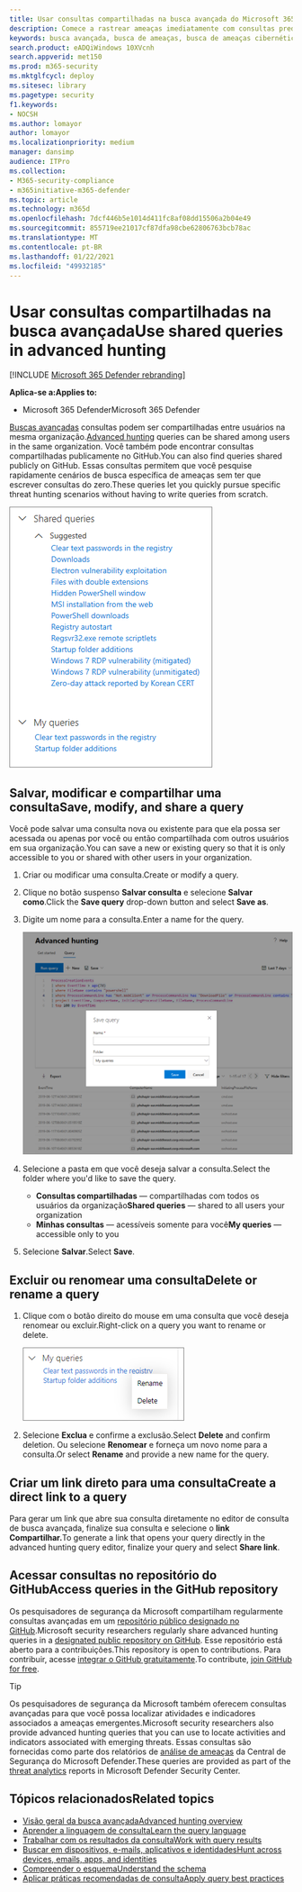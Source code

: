 ```yaml
---
title: Usar consultas compartilhadas na busca avançada do Microsoft 365 Defender
description: Comece a rastrear ameaças imediatamente com consultas predefinidas e compartilhadas. Compartilhe suas consultas com o público em geral ou com a sua organização.
keywords: busca avançada, busca de ameaças, busca de ameaças cibernéticas, proteção contra ameaças da Microsoft, microsoft 365, mtp, m365, pesquisa, consulta, telemetria, detecções personalizadas, esquema, kusto, github repo, minhas consultas, consultas compartilhadas
search.product: eADQiWindows 10XVcnh
search.appverid: met150
ms.prod: m365-security
ms.mktglfcycl: deploy
ms.sitesec: library
ms.pagetype: security
f1.keywords:
- NOCSH
ms.author: lomayor
author: lomayor
ms.localizationpriority: medium
manager: dansimp
audience: ITPro
ms.collection:
- M365-security-compliance
- m365initiative-m365-defender
ms.topic: article
ms.technology: m365d
ms.openlocfilehash: 7dcf446b5e1014d411fc8af08dd15506a2b04e49
ms.sourcegitcommit: 855719ee21017cf87dfa98cbe62806763bcb78ac
ms.translationtype: MT
ms.contentlocale: pt-BR
ms.lasthandoff: 01/22/2021
ms.locfileid: "49932185"
---
```

# <a name="use-shared-queries-in-advanced-hunting"></a><span data-ttu-id="f0916-105">Usar consultas compartilhadas na busca avançada</span><span class="sxs-lookup"><span data-stu-id="f0916-105">Use shared queries in advanced hunting</span></span>

[!INCLUDE [Microsoft 365 Defender rebranding](../includes/microsoft-defender.md)]


<span data-ttu-id="f0916-106">**Aplica-se a:**</span><span class="sxs-lookup"><span data-stu-id="f0916-106">**Applies to:**</span></span>
- <span data-ttu-id="f0916-107">Microsoft 365 Defender</span><span class="sxs-lookup"><span data-stu-id="f0916-107">Microsoft 365 Defender</span></span>



<span data-ttu-id="f0916-108">[Buscas avançadas](advanced-hunting-overview.md) consultas podem ser compartilhadas entre usuários na mesma organização.</span><span class="sxs-lookup"><span data-stu-id="f0916-108">[Advanced hunting](advanced-hunting-overview.md) queries can be shared among users in the same organization.</span></span> <span data-ttu-id="f0916-109">Você também pode encontrar consultas compartilhadas publicamente no GitHub.</span><span class="sxs-lookup"><span data-stu-id="f0916-109">You can also find queries shared publicly on GitHub.</span></span> <span data-ttu-id="f0916-110">Essas consultas permitem que você pesquise rapidamente cenários de busca específica de ameaças sem ter que escrever consultas do zero.</span><span class="sxs-lookup"><span data-stu-id="f0916-110">These queries let you quickly pursue specific threat hunting scenarios without having to write queries from scratch.</span></span>

![Imagem de consultas compartilhadas](../../media/advanced-hunting-shared-queries.png)

## <a name="save-modify-and-share-a-query"></a><span data-ttu-id="f0916-112">Salvar, modificar e compartilhar uma consulta</span><span class="sxs-lookup"><span data-stu-id="f0916-112">Save, modify, and share a query</span></span>
<span data-ttu-id="f0916-113">Você pode salvar uma consulta nova ou existente para que ela possa ser acessada ou apenas por você ou então compartilhada com outros usuários em sua organização.</span><span class="sxs-lookup"><span data-stu-id="f0916-113">You can save a new or existing query so that it is only accessible to you or shared with other users in your organization.</span></span> 

1. <span data-ttu-id="f0916-114">Criar ou modificar uma consulta.</span><span class="sxs-lookup"><span data-stu-id="f0916-114">Create or modify a query.</span></span> 

2. <span data-ttu-id="f0916-115">Clique no botão suspenso **Salvar consulta** e selecione **Salvar como**.</span><span class="sxs-lookup"><span data-stu-id="f0916-115">Click the **Save query** drop-down button and select **Save as**.</span></span>
    
3. <span data-ttu-id="f0916-116">Digite um nome para a consulta.</span><span class="sxs-lookup"><span data-stu-id="f0916-116">Enter a name for the query.</span></span> 

   ![Imagem de salvamento de uma consulta](../../media/advanced-hunting-save-query.png)

4. <span data-ttu-id="f0916-118">Selecione a pasta em que você deseja salvar a consulta.</span><span class="sxs-lookup"><span data-stu-id="f0916-118">Select the folder where you'd like to save the query.</span></span>
    - <span data-ttu-id="f0916-119">**Consultas compartilhadas** — compartilhadas com todos os usuários da organização</span><span class="sxs-lookup"><span data-stu-id="f0916-119">**Shared queries** — shared to all users your organization</span></span>
    - <span data-ttu-id="f0916-120">**Minhas consultas** — acessíveis somente para você</span><span class="sxs-lookup"><span data-stu-id="f0916-120">**My queries** — accessible only to you</span></span>
    
5. <span data-ttu-id="f0916-121">Selecione **Salvar**.</span><span class="sxs-lookup"><span data-stu-id="f0916-121">Select **Save**.</span></span> 

## <a name="delete-or-rename-a-query"></a><span data-ttu-id="f0916-122">Excluir ou renomear uma consulta</span><span class="sxs-lookup"><span data-stu-id="f0916-122">Delete or rename a query</span></span>
1. <span data-ttu-id="f0916-123">Clique com o botão direito do mouse em uma consulta que você deseja renomear ou excluir.</span><span class="sxs-lookup"><span data-stu-id="f0916-123">Right-click on a query you want to rename or delete.</span></span>

    ![Imagem da exclusão de consulta](../../media/advanced_hunting_delete_rename.png)

2. <span data-ttu-id="f0916-125">Selecione **Exclua** e confirme a exclusão.</span><span class="sxs-lookup"><span data-stu-id="f0916-125">Select **Delete** and confirm deletion.</span></span> <span data-ttu-id="f0916-126">Ou selecione **Renomear** e forneça um novo nome para a consulta.</span><span class="sxs-lookup"><span data-stu-id="f0916-126">Or select **Rename** and provide a new name for the query.</span></span>

## <a name="create-a-direct-link-to-a-query"></a><span data-ttu-id="f0916-127">Criar um link direto para uma consulta</span><span class="sxs-lookup"><span data-stu-id="f0916-127">Create a direct link to a query</span></span>
<span data-ttu-id="f0916-128">Para gerar um link que abre sua consulta diretamente no editor de consulta de busca avançada, finalize sua consulta e selecione o **link Compartilhar.**</span><span class="sxs-lookup"><span data-stu-id="f0916-128">To generate a link that opens your query directly in the advanced hunting query editor, finalize your query and select **Share link**.</span></span>

## <a name="access-queries-in-the-github-repository"></a><span data-ttu-id="f0916-129">Acessar consultas no repositório do GitHub</span><span class="sxs-lookup"><span data-stu-id="f0916-129">Access queries in the GitHub repository</span></span>  
<span data-ttu-id="f0916-130">Os pesquisadores de segurança da Microsoft compartilham regularmente consultas avançadas em um [repositório público designado no GitHub](https://aka.ms/hunting-queries).</span><span class="sxs-lookup"><span data-stu-id="f0916-130">Microsoft security researchers regularly share advanced hunting queries in a [designated public repository on GitHub](https://aka.ms/hunting-queries).</span></span> <span data-ttu-id="f0916-131">Esse repositório está aberto para a contribuições.</span><span class="sxs-lookup"><span data-stu-id="f0916-131">This repository is open to contributions.</span></span> <span data-ttu-id="f0916-132">Para contribuir, acesse [integrar o GitHub gratuitamente](https://github.com/).</span><span class="sxs-lookup"><span data-stu-id="f0916-132">To contribute, [join GitHub for free](https://github.com/).</span></span>

>[!tip]
><span data-ttu-id="f0916-133">Os pesquisadores de segurança da Microsoft também oferecem consultas avançadas para que você possa localizar atividades e indicadores associados a ameaças emergentes.</span><span class="sxs-lookup"><span data-stu-id="f0916-133">Microsoft security researchers also provide advanced hunting queries that you can use to locate activities and indicators associated with emerging threats.</span></span> <span data-ttu-id="f0916-134">Essas consultas são fornecidas como parte dos relatórios de [análise de ameaças](https://docs.microsoft.com/windows/security/threat-protection/microsoft-defender-atp/threat-analytics) da Central de Segurança do Microsoft Defender.</span><span class="sxs-lookup"><span data-stu-id="f0916-134">These queries are provided as part of the [threat analytics](https://docs.microsoft.com/windows/security/threat-protection/microsoft-defender-atp/threat-analytics) reports in Microsoft Defender Security Center.</span></span>

## <a name="related-topics"></a><span data-ttu-id="f0916-135">Tópicos relacionados</span><span class="sxs-lookup"><span data-stu-id="f0916-135">Related topics</span></span>
- [<span data-ttu-id="f0916-136">Visão geral da busca avançada</span><span class="sxs-lookup"><span data-stu-id="f0916-136">Advanced hunting overview</span></span>](advanced-hunting-overview.md)
- [<span data-ttu-id="f0916-137">Aprender a linguagem de consulta</span><span class="sxs-lookup"><span data-stu-id="f0916-137">Learn the query language</span></span>](advanced-hunting-query-language.md)
- [<span data-ttu-id="f0916-138">Trabalhar com os resultados da consulta</span><span class="sxs-lookup"><span data-stu-id="f0916-138">Work with query results</span></span>](advanced-hunting-query-results.md)
- [<span data-ttu-id="f0916-139">Buscar em dispositivos, e-mails, aplicativos e identidades</span><span class="sxs-lookup"><span data-stu-id="f0916-139">Hunt across devices, emails, apps, and identities</span></span>](advanced-hunting-query-emails-devices.md)
- [<span data-ttu-id="f0916-140">Compreender o esquema</span><span class="sxs-lookup"><span data-stu-id="f0916-140">Understand the schema</span></span>](advanced-hunting-schema-tables.md)
- [<span data-ttu-id="f0916-141">Aplicar práticas recomendadas de consulta</span><span class="sxs-lookup"><span data-stu-id="f0916-141">Apply query best practices</span></span>](advanced-hunting-best-practices.md)
